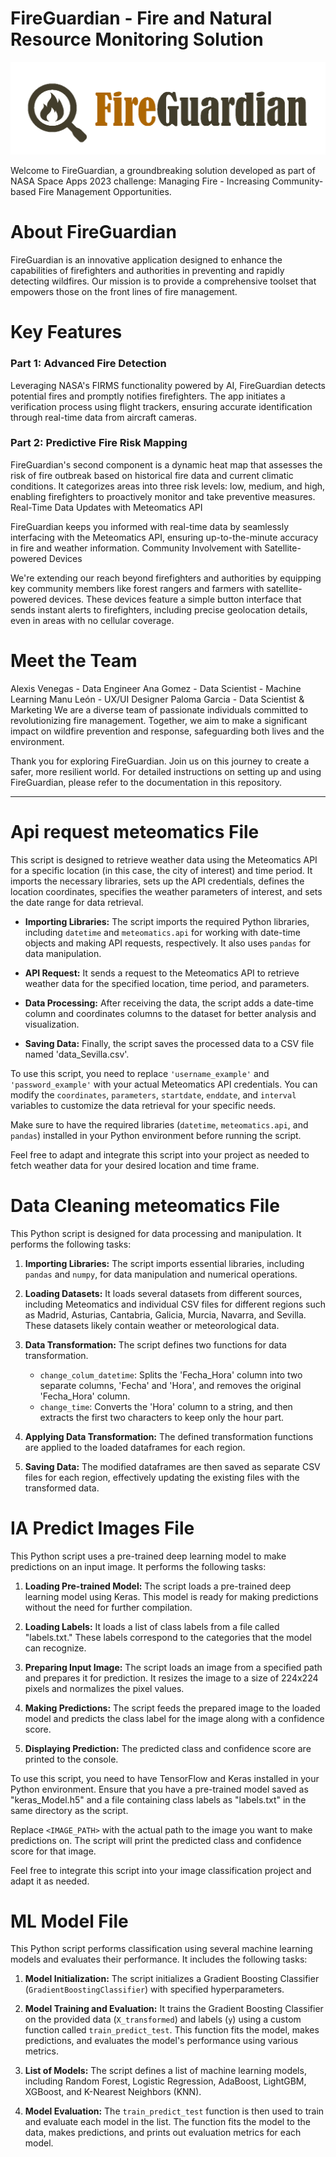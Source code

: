 # FireGuardian - Fire and Natural Resource Monitoring Solution

![FireGuardian Logo](FG-logo-5.png)

Welcome to FireGuardian, a groundbreaking solution developed as part of NASA Space Apps 2023 challenge: Managing Fire - Increasing Community-based Fire Management Opportunities.

# About FireGuardian
FireGuardian is an innovative application designed to enhance the capabilities of firefighters and authorities in preventing and rapidly detecting wildfires. Our mission is to provide a comprehensive toolset that empowers those on the front lines of fire management.

# Key Features
### Part 1: Advanced Fire Detection

Leveraging NASA's FIRMS functionality powered by AI, FireGuardian detects potential fires and promptly notifies firefighters.
The app initiates a verification process using flight trackers, ensuring accurate identification through real-time data from aircraft cameras.

### Part 2: Predictive Fire Risk Mapping

FireGuardian's second component is a dynamic heat map that assesses the risk of fire outbreak based on historical fire data and current climatic conditions.
It categorizes areas into three risk levels: low, medium, and high, enabling firefighters to proactively monitor and take preventive measures.
Real-Time Data Updates with Meteomatics API

FireGuardian keeps you informed with real-time data by seamlessly interfacing with the Meteomatics API, ensuring up-to-the-minute accuracy in fire and weather information.
Community Involvement with Satellite-powered Devices

We're extending our reach beyond firefighters and authorities by equipping key community members like forest rangers and farmers with satellite-powered devices.
These devices feature a simple button interface that sends instant alerts to firefighters, including precise geolocation details, even in areas with no cellular coverage.

# Meet the Team
Alexis Venegas - Data Engineer
Ana Gomez - Data Scientist - Machine Learning
Manu León - UX/UI Designer
Paloma Garcia - Data Scientist & Marketing
We are a diverse team of passionate individuals committed to revolutionizing fire management. Together, we aim to make a significant impact on wildfire prevention and response, safeguarding both lives and the environment.

Thank you for exploring FireGuardian. Join us on this journey to create a safer, more resilient world. For detailed instructions on setting up and using FireGuardian, please refer to the documentation in this repository.

*****************

# Api request meteomatics File

This script is designed to retrieve weather data using the Meteomatics API for a specific location (in this case, the city of interest) and time period. It imports the necessary libraries, sets up the API credentials, defines the location coordinates, specifies the weather parameters of interest, and sets the date range for data retrieval.

- **Importing Libraries:** The script imports the required Python libraries, including `datetime` and `meteomatics.api` for working with date-time objects and making API requests, respectively. It also uses `pandas` for data manipulation.

- **API Request:** It sends a request to the Meteomatics API to retrieve weather data for the specified location, time period, and parameters.

- **Data Processing:** After receiving the data, the script adds a date-time column and coordinates columns to the dataset for better analysis and visualization.

- **Saving Data:** Finally, the script saves the processed data to a CSV file named 'data_Sevilla.csv'.

To use this script, you need to replace `'username_example'` and `'password_example'` with your actual Meteomatics API credentials. You can modify the `coordinates`, `parameters`, `startdate`, `enddate`, and `interval` variables to customize the data retrieval for your specific needs.

Make sure to have the required libraries (`datetime`, `meteomatics.api`, and `pandas`) installed in your Python environment before running the script.

Feel free to adapt and integrate this script into your project as needed to fetch weather data for your desired location and time frame.

# Data Cleaning meteomatics File

This Python script is designed for data processing and manipulation. It performs the following tasks:

1. **Importing Libraries:** The script imports essential libraries, including `pandas` and `numpy`, for data manipulation and numerical operations.

2. **Loading Datasets:** It loads several datasets from different sources, including Meteomatics and individual CSV files for different regions such as Madrid, Asturias, Cantabria, Galicia, Murcia, Navarra, and Sevilla. These datasets likely contain weather or meteorological data.

3. **Data Transformation:** The script defines two functions for data transformation. 
   - `change_colum_datetime`: Splits the 'Fecha_Hora' column into two separate columns, 'Fecha' and 'Hora', and removes the original 'Fecha_Hora' column.
   - `change_time`: Converts the 'Hora' column to a string, and then extracts the first two characters to keep only the hour part.

4. **Applying Data Transformation:** The defined transformation functions are applied to the loaded dataframes for each region.

5. **Saving Data:** The modified dataframes are then saved as separate CSV files for each region, effectively updating the existing files with the transformed data.

# IA Predict Images File

This Python script uses a pre-trained deep learning model to make predictions on an input image. It performs the following tasks:

1. **Loading Pre-trained Model:** The script loads a pre-trained deep learning model using Keras. This model is ready for making predictions without the need for further compilation.

2. **Loading Labels:** It loads a list of class labels from a file called "labels.txt." These labels correspond to the categories that the model can recognize.

3. **Preparing Input Image:** The script loads an image from a specified path and prepares it for prediction. It resizes the image to a size of 224x224 pixels and normalizes the pixel values.

4. **Making Predictions:** The script feeds the prepared image to the loaded model and predicts the class label for the image along with a confidence score.

5. **Displaying Prediction:** The predicted class and confidence score are printed to the console.

To use this script, you need to have TensorFlow and Keras installed in your Python environment. Ensure that you have a pre-trained model saved as "keras_Model.h5" and a file containing class labels as "labels.txt" in the same directory as the script.

Replace `<IMAGE_PATH>` with the actual path to the image you want to make predictions on. The script will print the predicted class and confidence score for that image.

Feel free to integrate this script into your image classification project and adapt it as needed.


# ML Model File

This Python script performs classification using several machine learning models and evaluates their performance. It includes the following tasks:

1. **Model Initialization:** The script initializes a Gradient Boosting Classifier (`GradientBoostingClassifier`) with specified hyperparameters.

2. **Model Training and Evaluation:** It trains the Gradient Boosting Classifier on the provided data (`X_transformed`) and labels (`y`) using a custom function called `train_predict_test`. This function fits the model, makes predictions, and evaluates the model's performance using various metrics.

3. **List of Models:** The script defines a list of machine learning models, including Random Forest, Logistic Regression, AdaBoost, LightGBM, XGBoost, and K-Nearest Neighbors (KNN).

4. **Model Evaluation:** The `train_predict_test` function is then used to train and evaluate each model in the list. The function fits the model to the data, makes predictions, and prints out evaluation metrics for each model.

